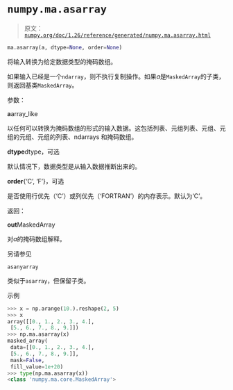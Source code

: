 # `numpy.ma.asarray`

> 原文：[`numpy.org/doc/1.26/reference/generated/numpy.ma.asarray.html`](https://numpy.org/doc/1.26/reference/generated/numpy.ma.asarray.html)

```py
ma.asarray(a, dtype=None, order=None)
```

将输入转换为给定数据类型的掩码数组。

如果输入已经是一个`ndarray`，则不执行复制操作。如果*a*是`MaskedArray`的子类，则返回基类`MaskedArray`。

参数：

**a**array_like

以任何可以转换为掩码数组的形式的输入数据。这包括列表、元组列表、元组、元组的元组、元组的列表、ndarrays 和掩码数组。

**dtype**dtype，可选

默认情况下，数据类型是从输入数据推断出来的。

**order**{‘C’, ‘F’}，可选

是否使用行优先（‘C’）或列优先（‘FORTRAN’）的内存表示。默认为‘C’。

返回：

**out**MaskedArray

对*a*的掩码数组解释。

另请参见

`asanyarray`

类似于`asarray`，但保留子类。

示例

```py
>>> x = np.arange(10.).reshape(2, 5)
>>> x
array([[0., 1., 2., 3., 4.],
 [5., 6., 7., 8., 9.]])
>>> np.ma.asarray(x)
masked_array(
 data=[[0., 1., 2., 3., 4.],
 [5., 6., 7., 8., 9.]],
 mask=False,
 fill_value=1e+20)
>>> type(np.ma.asarray(x))
<class 'numpy.ma.core.MaskedArray'> 
```
